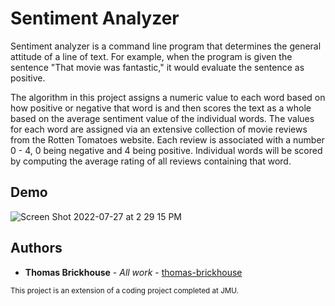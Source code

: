 # Sentiment Analyzer

Sentiment analyzer is a command line program that determines the general attitude of a line of text. For example, 
when the program is given the sentence "That movie was fantastic," it would evaluate the sentence as positive.

The algorithm in this project assigns a numeric value to each word based on how positive or negative that word 
is and then scores the text as a whole based on the average sentiment value of the individual words. The values for 
each word are assigned via an extensive collection of movie reviews from the Rotten Tomatoes website.
Each review is associated with a number 0 - 4, 0 being negative and 4 being positive. Individual words will be scored 
by computing the average rating of all reviews containing that word. 

## Demo
![Screen Shot 2022-07-27 at 2 29 15 PM](https://user-images.githubusercontent.com/106278027/181347404-181bf6e6-3306-4f89-b1b1-cc73ee2c7609.png)

## Authors

* **Thomas Brickhouse** - *All work* - [thomas-brickhouse](https://github.com/thomasbrickhouse)

<sub>This project is an extension of a coding project completed at JMU.<sub>
